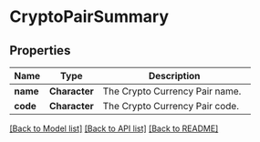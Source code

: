 # CryptoPairSummary

[//]: # (CLASS:IntrinioSDK::CryptoPairSummary)

[//]: # (KIND:object)

## Properties

[//]: # (START_DEFINITION)

Name | Type | Description
------------ | ------------- | -------------
**name** | **Character** | The Crypto Currency Pair name. &nbsp;
**code** | **Character** | The Crypto Currency Pair code. &nbsp;

[//]: # (END_DEFINITION)


[[Back to Model list]](../README.md#documentation-for-models) [[Back to API list]](../README.md#documentation-for-api-endpoints) [[Back to README]](../README.md)


